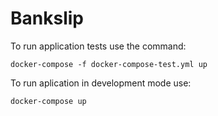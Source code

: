 # Bankslip

To run application tests use the command:

```
docker-compose -f docker-compose-test.yml up
```

To run aplication in development mode use:

```
docker-compose up
```
